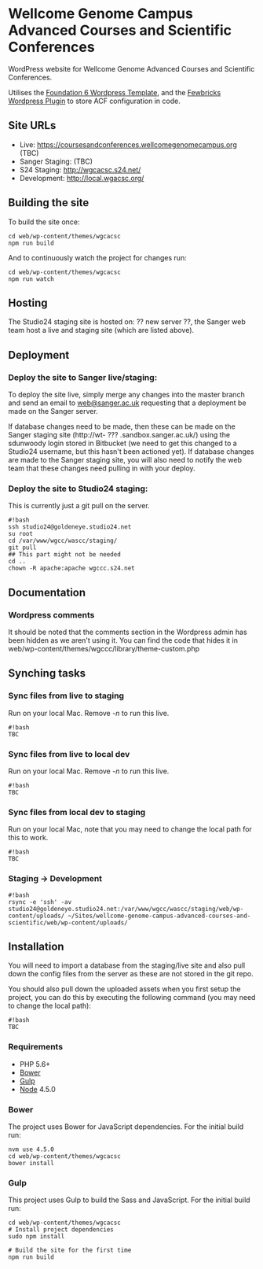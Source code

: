 # Wellcome Genome Campus Advanced Courses and Scientific Conferences

WordPress website for Wellcome Genome Advanced Courses and Scientific Conferences.

Utilises the [Foundation 6 Wordpress Template](https://foundationpress.olefredrik.com/), and the [Fewbricks Wordpress Plugin](https://github.com/folbert/fewbricks) to store ACF configuration in code.

## Site URLs

* Live: https://coursesandconferences.wellcomegenomecampus.org (TBC)
* Sanger Staging: (TBC)
* S24 Staging: http://wgcacsc.s24.net/
* Development: http://local.wgacsc.org/

## Building the site

To build the site once:

    cd web/wp-content/themes/wgcacsc
    npm run build

And to continuously watch the project for changes run:

    cd web/wp-content/themes/wgcacsc
    npm run watch

## Hosting

The Studio24 staging site is hosted on: ?? new server ??, the Sanger web team host a live and staging site (which are listed above).

## Deployment

### Deploy the site to Sanger live/staging:

To deploy the site live, simply merge any changes into the master branch and send an email to web@sanger.ac.uk requesting that a deployment be made on the Sanger server.

If database changes need to be made, then these can be made on the Sanger staging site (http://wt- ??? .sandbox.sanger.ac.uk/) using the sdunwoody login stored in Bitbucket (we need to get this changed to a Studio24 username, but this hasn't been actioned yet). If database changes are made to the Sanger staging site, you will also need to notify the web team that these changes need pulling in with your deploy.

### Deploy the site to Studio24 staging:

This is currently just a git pull on the server.

```
#!bash
ssh studio24@goldeneye.studio24.net
su root
cd /var/www/wgcc/wascc/staging/
git pull
## This part might not be needed
cd ..
chown -R apache:apache wgccc.s24.net
```

## Documentation

### Wordpress comments

It should be noted that the comments section in the Wordpress admin has been hidden as we aren't using it. You can find the code that hides it in web/wp-content/themes/wgccc/library/theme-custom.php

## Synching tasks

### Sync files from live to staging

Run on your local Mac. Remove *-n* to run this live.

```
#!bash
TBC
```

### Sync files from live to local dev

Run on your local Mac. Remove *-n* to run this live.

```
#!bash
TBC
```

### Sync files from local dev to staging

Run on your local Mac, note that you may need to change the local path for this to work.

```
#!bash
TBC
```

### Staging → Development

```
#!bash
rsync -e 'ssh' -av studio24@goldeneye.studio24.net:/var/www/wgcc/wascc/staging/web/wp-content/uploads/ ~/Sites/wellcome-genome-campus-advanced-courses-and-scientific/web/wp-content/uploads/
```

## Installation

You will need to import a database from the staging/live site and also pull down the config files from the server as these are not stored in the git repo.

You should also pull down the uploaded assets when you first setup the project, you can do this by executing the following command (you may need to change the local path):

```
#!bash
TBC
```

### Requirements

* PHP 5.6+
* [Bower](http://bower.io/) 
* [Gulp](http://gulpjs.com/) 
* [Node](https://nodejs.org) 4.5.0

### Bower

The project uses Bower for JavaScript dependencies. For the initial build run:

    nvm use 4.5.0
    cd web/wp-content/themes/wgcacsc
    bower install

### Gulp

This project uses Gulp to build the Sass and JavaScript. For the initial build run:

    cd web/wp-content/themes/wgcacsc
    # Install project dependencies
    sudo npm install

    # Build the site for the first time
    npm run build